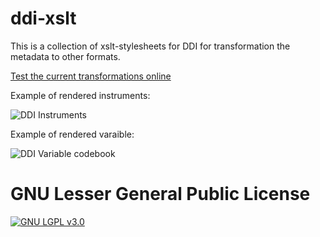 ddi-xslt
========

This is a collection of xslt-stylesheets for DDI for transformation the metadata to other formats.

[Test the current transformations online](http://xml.snd.gu.se/app/transform/index.html)


Example of rendered instruments:

![DDI Instruments](http://olof.borsna.se/img/instument.gif "rendered instruments in html")


Example of rendered varaible:

![DDI Variable codebook](http://olof.borsna.se/img/codebook-question.gif "rendered variable in html")


GNU Lesser General Public License
=========================

[![GNU LGPL v3.0](https://www.gnu.org/graphics/lgplv3-147x51.png)](https://www.gnu.org/licenses/lgpl-3.0.html)
